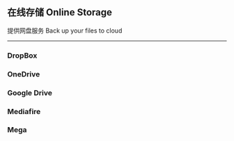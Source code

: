## 在线存储   Online Storage

提供网盘服务   Back up your files to cloud

---

### DropBox

### OneDrive

### Google Drive

### Mediafire

### Mega



